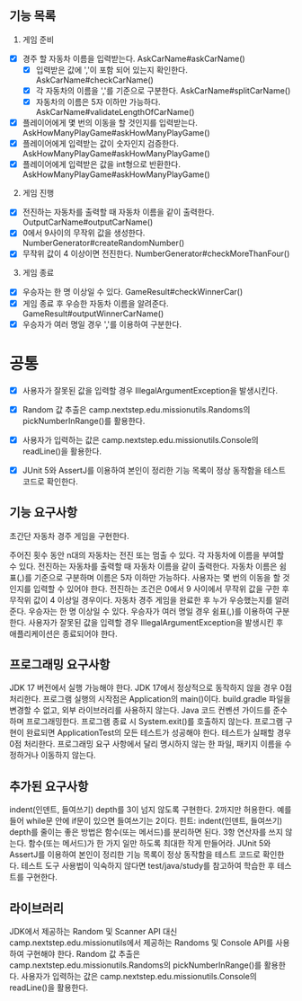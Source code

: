 ## 기능 목록

1. 게임 준비
- [x] 경주 할 자동차 이름을 입력받는다. AskCarName#askCarName()
  - [x] 입력받은 값에 ','이 포함 되어 있는지 확인한다. AskCarName#checkCarName()
  - [x] 각 자동차의 이름을 ','를 기준으로 구분한다. AskCarName#splitCarName()
  - [x] 자동차의 이름은 5자 이하만 가능하다. AskCarName#validateLengthOfCarName()

- [x] 플레이어에게 몇 번의 이동을 할 것인지를 입력받는다. AskHowManyPlayGame#askHowManyPlayGame()
- [x] 플레이어에게 입력받는 값이 숫자인지 검증한다. AskHowManyPlayGame#askHowManyPlayGame()
- [x] 플레이어에게 입력받은 값을 int형으로 반환한다. AskHowManyPlayGame#askHowManyPlayGame()

2. 게임 진행
- [x] 전진하는 자동차를 출력할 때 자동차 이름을 같이 출력한다. OutputCarName#outputCarName()
- [x] 0에서 9사이의 무작위 값을 생성한다. NumberGenerator#createRandomNumber()
- [x] 무작위 값이 4 이상이면 전진한다. NumberGenerator#checkMoreThanFour()

3. 게임 종료
- [x] 우승자는 한 명 이상일 수 있다. GameResult#checkWinnerCar()
- [x] 게임 종료 후 우승한 자동차 이름을 알려준다. GameResult#outputWinnerCarName()
- [x] 우승자가 여러 명일 경우 ','를 이용하여 구분한다.

# 공통

- [x] 사용자가 잘못된 값을 입력할 경우 IllegalArgumentException을 발생시킨다.
- [x] Random 값 추출은 camp.nextstep.edu.missionutils.Randoms의 pickNumberInRange()를 활용한다.
- [x] 사용자가 입력하는 값은 camp.nextstep.edu.missionutils.Console의 readLine()을 활용한다.
- [x] JUnit 5와 AssertJ를 이용하여 본인이 정리한 기능 목록이 정상 동작함을 테스트 코드로 확인한다.


## 기능 요구사항

초간단 자동차 경주 게임을 구현한다.

주어진 횟수 동안 n대의 자동차는 전진 또는 멈출 수 있다.
각 자동차에 이름을 부여할 수 있다.
전진하는 자동차를 출력할 때 자동차 이름을 같이 출력한다.
자동차 이름은 쉼표(,)를 기준으로 구분하며 이름은 5자 이하만 가능하다.
사용자는 몇 번의 이동을 할 것인지를 입력할 수 있어야 한다.
전진하는 조건은 0에서 9 사이에서 무작위 값을 구한 후 무작위 값이 4 이상일 경우이다.
자동차 경주 게임을 완료한 후 누가 우승했는지를 알려준다.
우승자는 한 명 이상일 수 있다.
우승자가 여러 명일 경우 쉼표(,)를 이용하여 구분한다.
사용자가 잘못된 값을 입력할 경우 IllegalArgumentException을 발생시킨 후 애플리케이션은 종료되어야 한다.

## 프로그래밍 요구사항

JDK 17 버전에서 실행 가능해야 한다.
JDK 17에서 정상적으로 동작하지 않을 경우 0점 처리한다.
프로그램 실행의 시작점은 Application의 main()이다.
build.gradle 파일을 변경할 수 없고, 외부 라이브러리를 사용하지 않는다.
Java 코드 컨벤션 가이드를 준수하며 프로그래밍한다.
프로그램 종료 시 System.exit()를 호출하지 않는다.
프로그램 구현이 완료되면 ApplicationTest의 모든 테스트가 성공해야 한다.
테스트가 실패할 경우 0점 처리한다.
프로그래밍 요구 사항에서 달리 명시하지 않는 한 파일, 패키지 이름을 수정하거나 이동하지 않는다.


## 추가된 요구사항

indent(인덴트, 들여쓰기) depth를 3이 넘지 않도록 구현한다. 2까지만 허용한다.
예를 들어 while문 안에 if문이 있으면 들여쓰기는 2이다.
힌트: indent(인덴트, 들여쓰기) depth를 줄이는 좋은 방법은 함수(또는 메서드)를 분리하면 된다.
3항 연산자를 쓰지 않는다.
함수(또는 메서드)가 한 가지 일만 하도록 최대한 작게 만들어라.
JUnit 5와 AssertJ를 이용하여 본인이 정리한 기능 목록이 정상 동작함을 테스트 코드로 확인한다.
테스트 도구 사용법이 익숙하지 않다면 test/java/study를 참고하여 학습한 후 테스트를 구현한다.

## 라이브러리

JDK에서 제공하는 Random 및 Scanner API 대신 camp.nextstep.edu.missionutils에서 제공하는 Randoms 및 Console API를 사용하여 구현해야 한다.
Random 값 추출은 camp.nextstep.edu.missionutils.Randoms의 pickNumberInRange()를 활용한다.
사용자가 입력하는 값은 camp.nextstep.edu.missionutils.Console의 readLine()을 활용한다.
